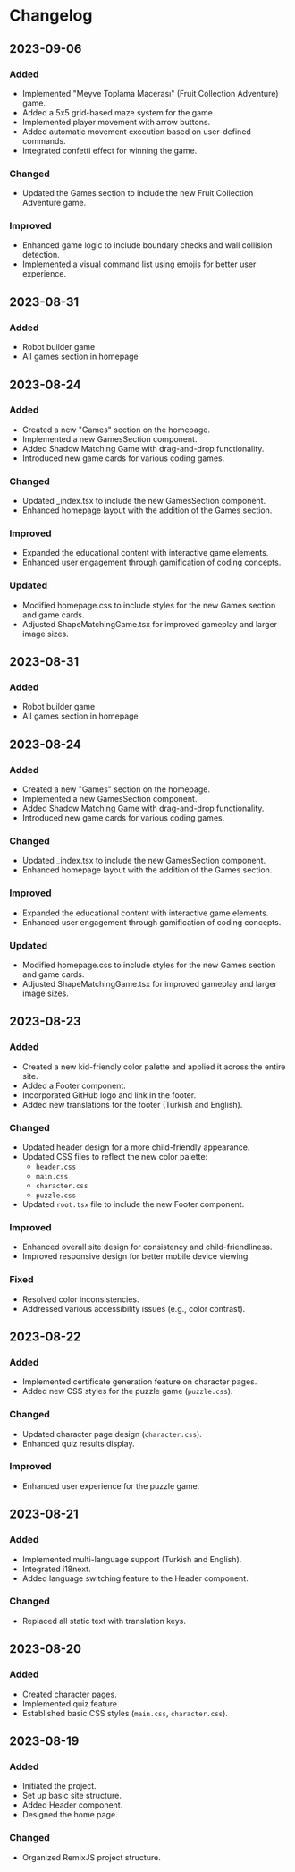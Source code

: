 # Changelog

## 2023-09-06

### Added
- Implemented "Meyve Toplama Macerası" (Fruit Collection Adventure) game.
- Added a 5x5 grid-based maze system for the game.
- Implemented player movement with arrow buttons.
- Added automatic movement execution based on user-defined commands.
- Integrated confetti effect for winning the game.

### Changed
- Updated the Games section to include the new Fruit Collection Adventure game.

### Improved
- Enhanced game logic to include boundary checks and wall collision detection.
- Implemented a visual command list using emojis for better user experience.

## 2023-08-31

### Added
- Robot builder game
- All games section in homepage

## 2023-08-24

### Added
- Created a new "Games" section on the homepage.
- Implemented a new GamesSection component.
- Added Shadow Matching Game with drag-and-drop functionality.
- Introduced new game cards for various coding games.

### Changed
- Updated _index.tsx to include the new GamesSection component.
- Enhanced homepage layout with the addition of the Games section.

### Improved
- Expanded the educational content with interactive game elements.
- Enhanced user engagement through gamification of coding concepts.

### Updated
- Modified homepage.css to include styles for the new Games section and game cards.
- Adjusted ShapeMatchingGame.tsx for improved gameplay and larger image sizes.

## 2023-08-31

### Added
- Robot builder game
- All games section in homepage

## 2023-08-24

### Added
- Created a new "Games" section on the homepage.
- Implemented a new GamesSection component.
- Added Shadow Matching Game with drag-and-drop functionality.
- Introduced new game cards for various coding games.

### Changed
- Updated _index.tsx to include the new GamesSection component.
- Enhanced homepage layout with the addition of the Games section.

### Improved
- Expanded the educational content with interactive game elements.
- Enhanced user engagement through gamification of coding concepts.

### Updated
- Modified homepage.css to include styles for the new Games section and game cards.
- Adjusted ShapeMatchingGame.tsx for improved gameplay and larger image sizes.

## 2023-08-23

### Added
- Created a new kid-friendly color palette and applied it across the entire site.
- Added a Footer component.
- Incorporated GitHub logo and link in the footer.
- Added new translations for the footer (Turkish and English).

### Changed
- Updated header design for a more child-friendly appearance.
- Updated CSS files to reflect the new color palette:
  - `header.css`
  - `main.css`
  - `character.css`
  - `puzzle.css`
- Updated `root.tsx` file to include the new Footer component.

### Improved
- Enhanced overall site design for consistency and child-friendliness.
- Improved responsive design for better mobile device viewing.

### Fixed
- Resolved color inconsistencies.
- Addressed various accessibility issues (e.g., color contrast).

## 2023-08-22

### Added
- Implemented certificate generation feature on character pages.
- Added new CSS styles for the puzzle game (`puzzle.css`).

### Changed
- Updated character page design (`character.css`).
- Enhanced quiz results display.

### Improved
- Enhanced user experience for the puzzle game.

## 2023-08-21

### Added
- Implemented multi-language support (Turkish and English).
- Integrated i18next.
- Added language switching feature to the Header component.

### Changed
- Replaced all static text with translation keys.

## 2023-08-20

### Added
- Created character pages.
- Implemented quiz feature.
- Established basic CSS styles (`main.css`, `character.css`).

## 2023-08-19

### Added
- Initiated the project.
- Set up basic site structure.
- Added Header component.
- Designed the home page.

### Changed
- Organized RemixJS project structure.